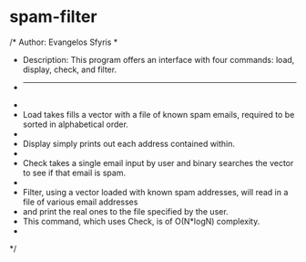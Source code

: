 # spam-filter
/* Author: Evangelos Sfyris
*
*  Description: This program offers an interface with four commands: load, display, check, and filter.
*  ---------------------------------------------------------------------------------------------------
*
*  Load takes fills a vector with a file of known spam emails, required to be sorted in alphabetical order.
*  
*  Display simply prints out each address contained within.
*  
*  Check takes a single email input by user and binary searches the vector to see if that email is spam.
*  
*  Filter, using a vector loaded with known spam addresses, will read in a file of various email addresses
*  and print the real ones to the file specified by the user.
*  This command, which uses Check, is of O(N*logN) complexity.
* 
*/
